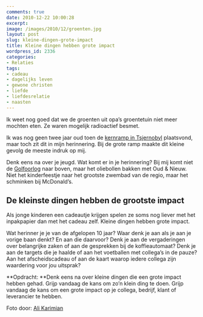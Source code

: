```yaml
---
comments: true
date: 2010-12-22 10:00:28
excerpt:  
image: /images/2010/12/groenten.jpg
layout: post
slug: kleine-dingen-grote-impact
title: Kleine dingen hebben grote impact
wordpress_id: 2336
categories:
- Relaties
tags:
- cadeau
- dagelijks leven
- gewone christen
- liefde
- liefdesrelatie
- naasten
---
```


Ik weet nog goed dat we de groenten uit opa’s groentetuin niet meer mochten eten. Ze waren mogelijk radioactief besmet.

Ik was nog geen twee jaar oud toen de [kernramp in Tsjernobyl](http://nl.wikipedia.org/wiki/Kernramp_van_Tsjernobyl) plaatsvond, maar toch zit dit in mijn herinnering. Bij de grote ramp maakte dit kleine gevolg de meeste indruk op mij.

Denk eens na over je jeugd. Wat komt er in je herinnering? Bij mij komt niet de [Golfoorlog](http://nl.wikipedia.org/wiki/Golfoorlog_(1990-1991)) naar boven, maar het oliebollen bakken met Oud & Nieuw. Niet het kinderfeestje naar het grootste zwembad van de regio, maar het schminken bij McDonald’s.





## De kleinste dingen hebben de grootste impact


Als jonge kinderen een cadeautje krijgen spelen ze soms nog liever met het inpakpapier dan met het cadeau zelf. Kleine dingen hebben grote impact.

Wat herinner je je van de afgelopen 10 jaar? Waar denk je aan als je aan je vorige baan denkt? En aan die daarvoor? Denk je aan de vergaderingen over belangrijke zaken of aan de gesprekken bij de koffieautomaat? Denk je aan de targets die je haalde of aan het voetballen met collega’s in de pauze? Aan het afscheidscadeau of aan de kaart waarop iedere collega zijn waardering voor jou uitsprak?

**Opdracht: **Denk eens na over kleine dingen die een grote impact hebben gehad. Grijp vandaag de kans om zo’n klein ding te doen. Grijp vandaag de kans om een grote impact op je collega, bedrijf, klant of leverancier te hebben.



Foto door: [Ali Karimian](http://www.flickr.com/photos/karimian/57925008/)
